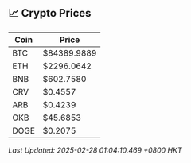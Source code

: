 ## 📈 Crypto Prices

| Coin | Price |
| ---- | ----- |
| BTC | $84389.9889 |
| ETH | $2296.0642 |
| BNB | $602.7580 |
| CRV | $0.4557 |
| ARB | $0.4239 |
| OKB | $45.6853 |
| DOGE | $0.2075 |

_Last Updated: 2025-02-28 01:04:10.469 +0800 HKT_